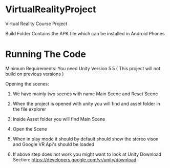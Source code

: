 # VirtualRealityProject 
Virtual Reality Course Project

Build Folder Contains the APK file which can be installed in Android Phones

# Running The Code

Minimum Requirements: You need Unity Version 5.5 ( This project will not build on previous versions )

Opening the scenes:
1. We have mainly two scenes with name Main Scene and Reset Scene 

2. When the project is opened with unity you will find and asset folder in the file explorer

3. Inside Asset folder you will find Main Scene

4. Open the Scene

5. When in play mode it should by default should show the stereo vison and Google VR Api's should be loaded

6. If above step does not work you might want to look at Unity Download Section: https://developers.google.com/vr/unity/download
